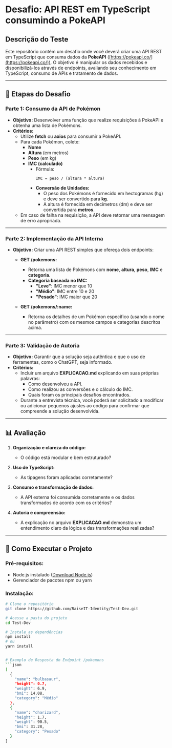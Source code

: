 # Desafio: API REST em TypeScript consumindo a PokeAPI

## Descrição do Teste

Este repositório contém um desafio onde você deverá criar uma API REST em TypeScript que consuma dados da **PokeAPI** ([https://pokeapi.co/](https://pokeapi.co/)). O objetivo é manipular os dados recebidos e disponibilizá-los através de endpoints, avaliando seu conhecimento em TypeScript, consumo de APIs e tratamento de dados.

---

## 📝 Etapas do Desafio

### Parte 1: Consumo da API de Pokémon  
- **Objetivo:** Desenvolver uma função que realize requisições à PokeAPI e obtenha uma lista de Pokémons.  
- **Critérios:**
  - Utilize **fetch** ou **axios** para consumir a PokeAPI.
  - Para cada Pokémon, colete:
    - **Nome**
    - **Altura** (em metros)
    - **Peso** (em kg)
    - **IMC (calculado)**
      - Fórmula:  
        ```text
        IMC = peso / (altura * altura)
        ```
      - **Conversão de Unidades:**  
        - O peso dos Pokémons é fornecido em hectogramas (hg) e deve ser convertido para **kg**.  
        - A altura é fornecida em decímetros (dm) e deve ser convertida para **metros**.
  - Em caso de falha na requisição, a API deve retornar uma mensagem de erro apropriada.

---

### Parte 2: Implementação da API Interna  
- **Objetivo:** Criar uma API REST simples que ofereça dois endpoints:  
  - **GET /pokemons:**  
    - Retorna uma lista de Pokémons com **nome**, **altura**, **peso**, **IMC** e **categoria**.  
    - **Categoria baseada no IMC:**
      - **"Leve"**: IMC menor que 10  
      - **"Médio"**: IMC entre 10 e 20  
      - **"Pesado"**: IMC maior que 20  

  - **GET /pokemons/:name:**  
    - Retorna os detalhes de um Pokémon específico (usando o nome no parâmetro) com os mesmos campos e categorias descritos acima.

---

### Parte 3: Validação de Autoria  
- **Objetivo:** Garantir que a solução seja autêntica e que o uso de ferramentas, como o ChatGPT, seja informado.  
- **Critérios:**
  - Incluir um arquivo **EXPLICACAO.md** explicando em suas próprias palavras:
    - Como desenvolveu a API.
    - Como realizou as conversões e o cálculo do IMC.
    - Quais foram os principais desafios encontrados.
  - Durante a entrevista técnica, você poderá ser solicitado a modificar ou adicionar pequenos ajustes ao código para confirmar que compreende a solução desenvolvida.

---

## 📊 Avaliação

1. **Organização e clareza do código:**  
   - O código está modular e bem estruturado?

2. **Uso de TypeScript:**  
   - As tipagens foram aplicadas corretamente?

3. **Consumo e transformação de dados:**  
   - A API externa foi consumida corretamente e os dados transformados de acordo com os critérios?

4. **Autoria e compreensão:**  
   - A explicação no arquivo **EXPLICACAO.md** demonstra um entendimento claro da lógica e das transformações realizadas?

---

## 🚀 Como Executar o Projeto

### Pré-requisitos:
- Node.js instalado ([Download Node.js](https://nodejs.org/))
- Gerenciador de pacotes npm ou yarn

### Instalação:
```bash
# Clone o repositório
git clone https://github.com/RaiseIT-Identity/Test-Dev.git

# Acesse a pasta do projeto
cd Test-Dev

# Instale as dependências
npm install
# ou
yarn install


# Exemplo de Resposta do Endpoint /pokemons
```json
[
  {
    "name": "bulbasaur",
    "height": 0.7,
    "weight": 6.9,
    "bmi": 14.08,
    "category": "Médio"
  },
  {
    "name": "charizard",
    "height": 1.7,
    "weight": 90.5,
    "bmi": 31.28,
    "category": "Pesado"
  }
]
```